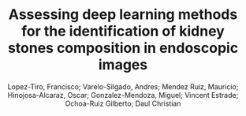 ---
paperId: 6
author: Lopez-Tiro, Francisco; Varelo-Silgado, Andres; Mendez Ruiz, Mauricio; Hinojosa-Alcaraz, Oscar; Gonzalez-Mendoza, Miguel; Vincent Estrade; Ochoa-Ruiz Gilberto; Daul Christian
title: Assessing deep learning methods for the identification of kidney stones composition in endoscopic images
pdf: 6_CameraReady_06.pdf
poster: 6_poster_06.png
pitch: https://youtu.be/D0eEnyqX7MU
type: Poster
topic: Medical
category: Extended Abstract
link: --
conference: cvpr
year: 2021
tags: cvpr-2021-ea
---